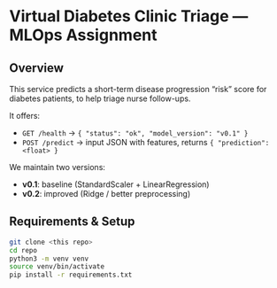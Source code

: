 # Virtual Diabetes Clinic Triage — MLOps Assignment

## Overview

This service predicts a short-term disease progression “risk” score for diabetes patients, to help triage nurse follow-ups.

It offers:

- `GET /health` → `{ "status": "ok", "model_version": "v0.1" }`  
- `POST /predict` → input JSON with features, returns `{ "prediction": <float> }`

We maintain two versions:

- **v0.1**: baseline (StandardScaler + LinearRegression)  
- **v0.2**: improved (Ridge / better preprocessing)

## Requirements & Setup

```bash
git clone <this repo>
cd repo
python3 -m venv venv
source venv/bin/activate
pip install -r requirements.txt
